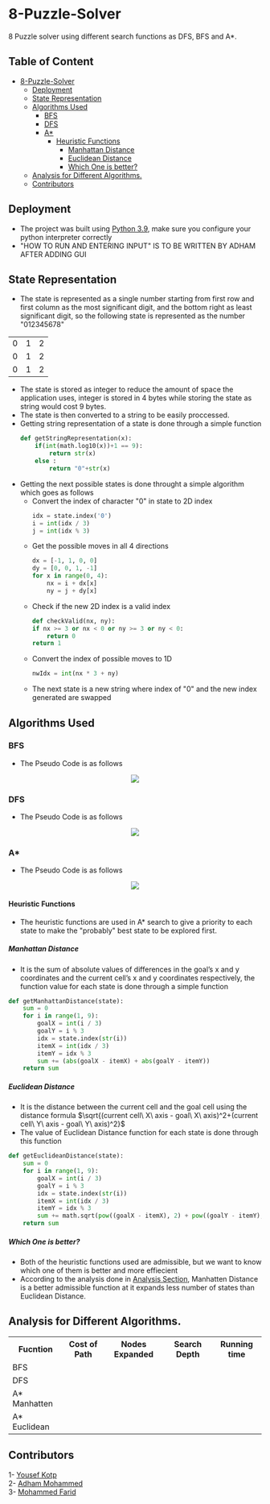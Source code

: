 # 8-Puzzle-Solver
8 Puzzle solver using different search functions as DFS, BFS and A*.
## Table of Content
- [8-Puzzle-Solver](#8-puzzle-solver)
  * [Deployment](#deployment)
  * [State Representation](#state-representation)
  * [Algorithms Used](#algorithms-used)
    + [BFS](#bfs)
    + [DFS](#dfs)
    + [A*](#a)
      - [Heuristic Functions](#heuristic-functions)
        * [Manhattan Distance](#manhattan-distance)
        * [Euclidean Distance](#euclidean-distance)
        * [Which One is better?](#which-one-is-better)
  * [Analysis for Different Algorithms.](#analysis-for-different-algorithms)
  * [Contributors](#contributors)
## Deployment
- The project was built using [Python 3.9](https://www.python.org/downloads/release/python-390/), make sure you configure your python interpreter correctly
- "HOW TO RUN AND ENTERING INPUT" IS TO BE WRITTEN BY ADHAM AFTER ADDING GUI

## State Representation
- The state is represented as a single number starting from first row and first column as the most significant digit, and the bottom right as least significant digit, so the following state is represented as the number "012345678"
<table align="center">
  <tr>
    <td>0</td>
    <td>1</td>
    <td>2</td>
  </tr>
  <tr>
    <td>0</td>
    <td>1</td>
    <td>2</td>
  </tr>
  <tr>
    <td>0</td>
    <td>1</td>
    <td>2</td>
  </tr>
</table>

- The state is stored as integer to reduce the amount of space the application uses, integer is stored in 4 bytes while storing the state as string would cost 9 bytes.
- The state is then converted to a string to be easily proccessed.
- Getting string representation of a state is done through a simple function
  ```python
  def getStringRepresentation(x):
      if(int(math.log10(x))+1 == 9):
          return str(x)
      else :
          return "0"+str(x)   
  ```
- Getting the next possible states is done throught a simple algorithm which goes as follows
  * Convert the index of character "0" in state to 2D index
    ```python
    idx = state.index('0')
    i = int(idx / 3)
    j = int(idx % 3)
    ```
  * Get the possible moves in all 4 directions
    ```python
    dx = [-1, 1, 0, 0]
    dy = [0, 0, 1, -1]
    for x in range(0, 4):
        nx = i + dx[x]
        ny = j + dy[x]
    ```
  * Check if the new 2D index is a valid index 
    ```python
    def checkValid(nx, ny):
    if nx >= 3 or nx < 0 or ny >= 3 or ny < 0:
        return 0
    return 1
    ```
  * Convert the index of possible moves to 1D 
    ```python
    nwIdx = int(nx * 3 + ny)
    ```
  * The next state is a new string where index of "0" and the new index generated are swapped

## Algorithms Used

### BFS
- The Pseudo Code is as follows
<div align="center">
  <img src="https://user-images.githubusercontent.com/41492875/198839559-d55a264e-4255-446b-b0d7-fd1b7f19ff62.png">
</div>

### DFS
- The Pseudo Code is as follows
<div align="center">
  <img src="https://user-images.githubusercontent.com/41492875/198839573-e99d6fd4-abcf-4981-9872-a6a55db53741.png">
</div>

### A*
- The Pseudo Code is as follows
<div align="center">
  <img src="https://user-images.githubusercontent.com/41492875/198839586-5200fea8-8c5e-4c43-82d9-553e1ef9a1c1.png">
</div>

#### Heuristic Functions
- The heuristic functions are used in A* search to give a priority to each state to make the "probably" best state to be explored first.
##### Manhattan Distance
- It is the sum of absolute values of differences in the goal’s x and y coordinates and the current cell’s x and y coordinates respectively, the function value for each state is done through a simple function 
```python
def getManhattanDistance(state):
    sum = 0
    for i in range(1, 9):
        goalX = int(i / 3)
        goalY = i % 3
        idx = state.index(str(i))
        itemX = int(idx / 3)
        itemY = idx % 3
        sum += (abs(goalX - itemX) + abs(goalY - itemY))
    return sum
```
##### Euclidean Distance
- It is the distance between the current cell and the goal cell using the distance formula
    $\sqrt{(current cell\ X\  axis - goal\ X\ axis)^2+(current cell\ Y\ axis - goal\ Y\ axis)^2}$
- The value of Euclidean Distance function for each state is done through this function
```python
def getEuclideanDistance(state):
    sum = 0
    for i in range(1, 9):
        goalX = int(i / 3)
        goalY = i % 3
        idx = state.index(str(i))
        itemX = int(idx / 3)
        itemY = idx % 3
        sum += math.sqrt(pow((goalX - itemX), 2) + pow((goalY - itemY), 2))
    return sum
```
##### Which One is better?
- Both of the heuristic functions used are admissible, but we want to know which one of them is better and more effiecient 
- According to the analysis done in [Analysis Section](#analysis-for-different-algorithms), Manhatten Distance is a better admissible function at it expands less number of states than Euclidean Distance.

## Analysis for Different Algorithms.
<table align="center">
  <tr>
    <th>Fucntion</th>
    <th>Cost of Path</th>
    <th>Nodes Expanded</th>
    <th>Search Depth</th>
    <th>Running time</th>
  </tr>
  <tr>
    <td>BFS</td>
  </tr>
  <tr>
    <td>DFS</td>
  </tr>
  <tr>
    <td>A* Manhatten</td>
  </tr>
  <tr>
    <td>A* Euclidean</td>
  </tr>
</table>

## Contributors
1- [Yousef Kotp](https://github.com/yousefkotp)\
2- [Adham Mohammed](https://github.com/adhammohamed1)\
3- [Mohammed Farid](https://github.com/MohamedFarid612)
